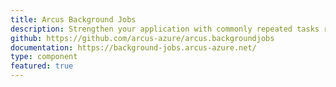 ```yaml
---
title: Arcus Background Jobs
description: Strengthen your application with commonly repeated tasks ranging from automatic secret invalidation of Azure Key Vault secrets to publishing events on Azure EventGrid and more.
github: https://github.com/arcus-azure/arcus.backgroundjobs
documentation: https://background-jobs.arcus-azure.net/
type: component
featured: true
---
```

